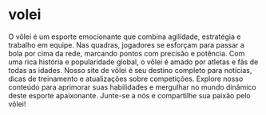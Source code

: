 # volei
O vôlei é um esporte emocionante que combina agilidade, estratégia e trabalho em equipe. Nas quadras, jogadores se esforçam para passar a bola por cima da rede, marcando pontos com precisão e potência. Com uma rica história e popularidade global, o vôlei é amado por atletas e fãs de todas as idades. Nosso site de vôlei é seu destino completo para notícias, dicas de treinamento e atualizações sobre competições. Explore nosso conteúdo para aprimorar suas habilidades e mergulhar no mundo dinâmico deste esporte apaixonante. Junte-se a nós e compartilhe sua paixão pelo vôlei!